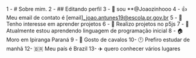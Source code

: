 1 - # Sobre mim.
2 - ## Editando perfil 
3 - 👋 sou **@Joaozinhooo
4 - :+1: Meu email de contato é [email]_joao.antunes19@escola.pr.gov.br
5 - 👀 Tenho interesse em aprender projetos 
6 - 🎱 Realizo projetos no p5js 
7 - 🌱 Atualmente estou aprendendo linguagem de programação inicial 
8 - 🏠 Moro em Ipiranga Paraná 
9 - 🐴 Gosto de cavalos 
10- 🕛 Prefiro estudar de manhã
12- 🇧🇷 Meu país é Brazil 
13- ✈️ quero conhecer vários lugares 

<!---
Joaozinhooo/Joaozinhooo is a ✨ special ✨ repository because its `README.md` (this file) appears on your GitHub profile.
You can click the Preview link to take a look at your changes.
--->
